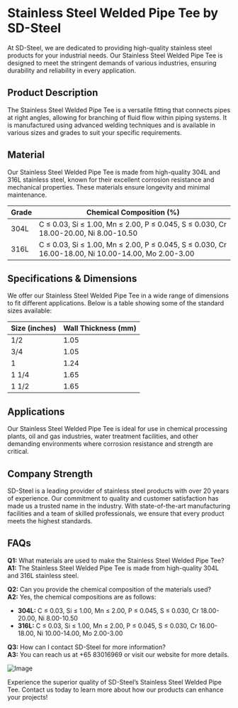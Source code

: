 # Stainless Steel Welded Pipe Tee by SD-Steel

At SD-Steel, we are dedicated to providing high-quality stainless steel products for your industrial needs. Our Stainless Steel Welded Pipe Tee is designed to meet the stringent demands of various industries, ensuring durability and reliability in every application.

## Product Description
The Stainless Steel Welded Pipe Tee is a versatile fitting that connects pipes at right angles, allowing for branching of fluid flow within piping systems. It is manufactured using advanced welding techniques and is available in various sizes and grades to suit your specific requirements.

## Material
Our Stainless Steel Welded Pipe Tee is made from high-quality 304L and 316L stainless steel, known for their excellent corrosion resistance and mechanical properties. These materials ensure longevity and minimal maintenance.

| Grade | Chemical Composition (%) |
|-------|-------------------------|
| 304L  | C ≤ 0.03, Si ≤ 1.00, Mn ≤ 2.00, P ≤ 0.045, S ≤ 0.030, Cr 18.00-20.00, Ni 8.00-10.50 |
| 316L  | C ≤ 0.03, Si ≤ 1.00, Mn ≤ 2.00, P ≤ 0.045, S ≤ 0.030, Cr 16.00-18.00, Ni 10.00-14.00, Mo 2.00-3.00 |

## Specifications & Dimensions
We offer our Stainless Steel Welded Pipe Tee in a wide range of dimensions to fit different applications. Below is a table showing some of the standard sizes available:

| Size (inches) | Wall Thickness (mm) |
|---------------|---------------------|
| 1/2           | 1.05                |
| 3/4           | 1.05                |
| 1             | 1.24                |
| 1 1/4         | 1.65                |
| 1 1/2         | 1.65                |

## Applications
Our Stainless Steel Welded Pipe Tee is ideal for use in chemical processing plants, oil and gas industries, water treatment facilities, and other demanding environments where corrosion resistance and strength are critical.

## Company Strength
SD-Steel is a leading provider of stainless steel products with over 20 years of experience. Our commitment to quality and customer satisfaction has made us a trusted name in the industry. With state-of-the-art manufacturing facilities and a team of skilled professionals, we ensure that every product meets the highest standards.

## FAQs
**Q1:** What materials are used to make the Stainless Steel Welded Pipe Tee?  
**A1:** The Stainless Steel Welded Pipe Tee is made from high-quality 304L and 316L stainless steel.

**Q2:** Can you provide the chemical composition of the materials used?  
**A2:** Yes, the chemical compositions are as follows:
- **304L:** C ≤ 0.03, Si ≤ 1.00, Mn ≤ 2.00, P ≤ 0.045, S ≤ 0.030, Cr 18.00-20.00, Ni 8.00-10.50
- **316L:** C ≤ 0.03, Si ≤ 1.00, Mn ≤ 2.00, P ≤ 0.045, S ≤ 0.030, Cr 16.00-18.00, Ni 10.00-14.00, Mo 2.00-3.00

**Q3:** How can I contact SD-Steel for more information?  
**A3:** You can reach us at +65 83016969 or visit our website for more details.

![Image](https://github.com/user-attachments/assets/2567258e-e124-4816-932d-1809bd27ef0b)

Experience the superior quality of SD-Steel’s Stainless Steel Welded Pipe Tee. Contact us today to learn more about how our products can enhance your projects!